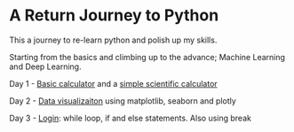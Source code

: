 # A Return Journey to Python

This a journey to re-learn python and polish up my skills. 

Starting from the basics and climbing up to the advance; Machine Learning and Deep Learning. 

Day 1 - [Basic calculator](https://github.com/dzidziquist/A-return-journey-to-python-/blob/main/calculator/simple_calculator.py) and a [simple scientific calculator](https://github.com/dzidziquist/A-return-journey-to-python-/blob/main/calculator/scientifc_calculator.py) 

Day 2 - [Data visualizaiton](https://github.com/dzidziquist/A-return-journey-to-python-/tree/main/data%20visualization) using matplotlib, seaborn and plotly 

Day 3 - [Login](https://github.com/dzidziquist/A-return-journey-to-python-/tree/main/login): while loop, if and else statements. Also using break
